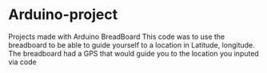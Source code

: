 # Arduino-project
Projects made with Arduino BreadBoard
This code was to use the breadboard to be able to guide yourself to a location in Latitude, longitude.
The breadboard had a GPS that would guide you to the location you inputed via code
